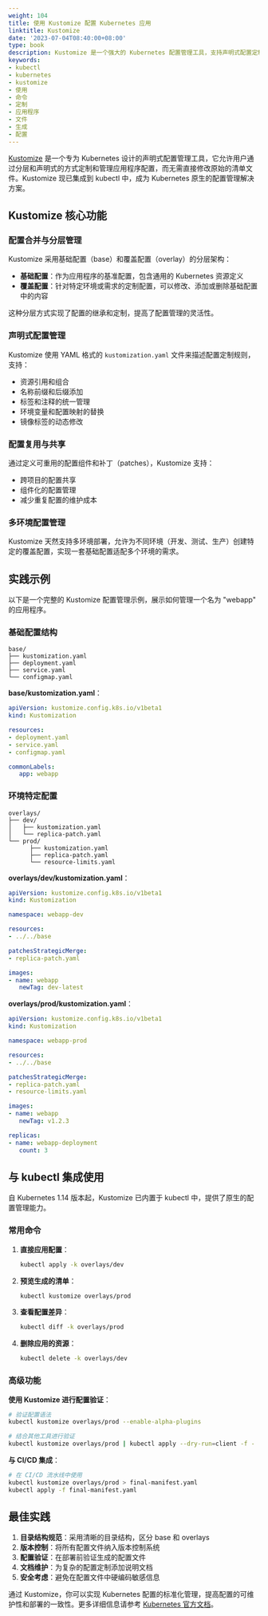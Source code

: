 ```yaml
---
weight: 104
title: 使用 Kustomize 配置 Kubernetes 应用
linktitle: Kustomize
date: '2023-07-04T08:40:00+08:00'
type: book
description: Kustomize 是一个强大的 Kubernetes 配置管理工具，支持声明式配置定制、多环境管理和配置复用。本文介绍 Kustomize 的核心功能、最佳实践以及与 kubectl 的集成使用方法。
keywords:
- kubectl
- kubernetes
- kustomize
- 使用
- 命令
- 定制
- 应用程序
- 文件
- 生成
- 配置
---
```


[Kustomize](https://kustomize.io/) 是一个专为 Kubernetes 设计的声明式配置管理工具，它允许用户通过分层和声明式的方式定制和管理应用程序配置，而无需直接修改原始的清单文件。Kustomize 现已集成到 kubectl 中，成为 Kubernetes 原生的配置管理解决方案。

## Kustomize 核心功能

### 配置合并与分层管理

Kustomize 采用基础配置（base）和覆盖配置（overlay）的分层架构：

- **基础配置**：作为应用程序的基准配置，包含通用的 Kubernetes 资源定义
- **覆盖配置**：针对特定环境或需求的定制配置，可以修改、添加或删除基础配置中的内容

这种分层方式实现了配置的继承和定制，提高了配置管理的灵活性。

### 声明式配置管理

Kustomize 使用 YAML 格式的 `kustomization.yaml` 文件来描述配置定制规则，支持：

- 资源引用和组合
- 名称前缀和后缀添加
- 标签和注释的统一管理
- 环境变量和配置映射的替换
- 镜像标签的动态修改

### 配置复用与共享

通过定义可重用的配置组件和补丁（patches），Kustomize 支持：

- 跨项目的配置共享
- 组件化的配置管理
- 减少重复配置的维护成本

### 多环境配置管理

Kustomize 天然支持多环境部署，允许为不同环境（开发、测试、生产）创建特定的覆盖配置，实现一套基础配置适配多个环境的需求。

## 实践示例

以下是一个完整的 Kustomize 配置管理示例，展示如何管理一个名为 "webapp" 的应用程序。

### 基础配置结构

```
base/
├── kustomization.yaml
├── deployment.yaml
├── service.yaml
└── configmap.yaml
```

**base/kustomization.yaml**：

```yaml
apiVersion: kustomize.config.k8s.io/v1beta1
kind: Kustomization

resources:
- deployment.yaml
- service.yaml
- configmap.yaml

commonLabels:
   app: webapp
```

### 环境特定配置

```
overlays/
├── dev/
│   ├── kustomization.yaml
│   └── replica-patch.yaml
└── prod/
      ├── kustomization.yaml
      ├── replica-patch.yaml
      └── resource-limits.yaml
```

**overlays/dev/kustomization.yaml**：

```yaml
apiVersion: kustomize.config.k8s.io/v1beta1
kind: Kustomization

namespace: webapp-dev

resources:
- ../../base

patchesStrategicMerge:
- replica-patch.yaml

images:
- name: webapp
   newTag: dev-latest
```

**overlays/prod/kustomization.yaml**：

```yaml
apiVersion: kustomize.config.k8s.io/v1beta1
kind: Kustomization

namespace: webapp-prod

resources:
- ../../base

patchesStrategicMerge:
- replica-patch.yaml
- resource-limits.yaml

images:
- name: webapp
   newTag: v1.2.3

replicas:
- name: webapp-deployment
   count: 3
```

## 与 kubectl 集成使用

自 Kubernetes 1.14 版本起，Kustomize 已内置于 kubectl 中，提供了原生的配置管理能力。

### 常用命令

1. **直接应用配置**：

    ```bash
    kubectl apply -k overlays/dev
    ```

2. **预览生成的清单**：

    ```bash
    kubectl kustomize overlays/prod
    ```

3. **查看配置差异**：

    ```bash
    kubectl diff -k overlays/prod
    ```

4. **删除应用的资源**：

    ```bash
    kubectl delete -k overlays/dev
    ```

### 高级功能

**使用 Kustomize 进行配置验证**：

```bash
# 验证配置语法
kubectl kustomize overlays/prod --enable-alpha-plugins

# 结合其他工具进行验证
kubectl kustomize overlays/prod | kubectl apply --dry-run=client -f -
```

**与 CI/CD 集成**：

```bash
# 在 CI/CD 流水线中使用
kubectl kustomize overlays/prod > final-manifest.yaml
kubectl apply -f final-manifest.yaml
```

## 最佳实践

1. **目录结构规范**：采用清晰的目录结构，区分 base 和 overlays
2. **版本控制**：将所有配置文件纳入版本控制系统
3. **配置验证**：在部署前验证生成的配置文件
4. **文档维护**：为复杂的配置定制添加说明文档
5. **安全考虑**：避免在配置文件中硬编码敏感信息

通过 Kustomize，你可以实现 Kubernetes 配置的标准化管理，提高配置的可维护性和部署的一致性。更多详细信息请参考 [Kubernetes 官方文档](https://kubernetes.io/zh-cn/docs/tasks/manage-kubernetes-objects/kustomization/)。
